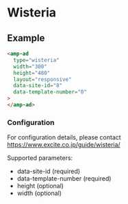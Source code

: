 <!---
Copyright 2015 The AMP HTML Authors. All Rights Reserved.

Licensed under the Apache License, Version 2.0 (the "License");
you may not use this file except in compliance with the License.
You may obtain a copy of the License at

      http://www.apache.org/licenses/LICENSE-2.0

Unless required by applicable law or agreed to in writing, software
distributed under the License is distributed on an "AS-IS" BASIS,
WITHOUT WARRANTIES OR CONDITIONS OF ANY KIND, either express or implied.
See the License for the specific language governing permissions and
limitations under the License.
-->

# Wisteria

## Example

```html
<amp-ad
  type="wisteria"
  width="300"
  height="480"
  layout="responsive"
  data-site-id="8"
  data-template-number="0"
>
</amp-ad>
```

### Configuration

For configuration details, please contact
https://www.excite.co.jp/guide/wisteria/

Supported parameters:

- data-site-id (required)
- data-template-number (required)
- height (optional)
- width (optional)
